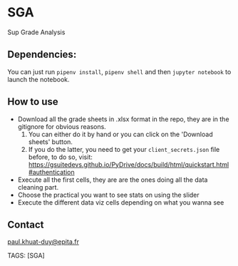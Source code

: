 # SGA
Sup Grade Analysis

## Dependencies:
You can just run
`pipenv install`,
`pipenv shell`
and then
`jupyter notebook`
to launch the notebook.

## How to use
- Download all the grade sheets in .xlsx format in the repo, they are in the gitignore for obvious reasons.
    1. You can either do it by hand or you can click on the 'Download sheets' button.
    2. If you do the latter, you need to get your `client_secrets.json` file before, to do so, visit: https://gsuitedevs.github.io/PyDrive/docs/build/html/quickstart.html#authentication
- Execute all the first cells, they are are the ones doing all the data cleaning part.
- Choose the practical you want to see stats on using the slider
- Execute the different data viz cells depending on what you wanna see

## Contact
paul.khuat-duy@epita.fr

TAGS: [SGA]
